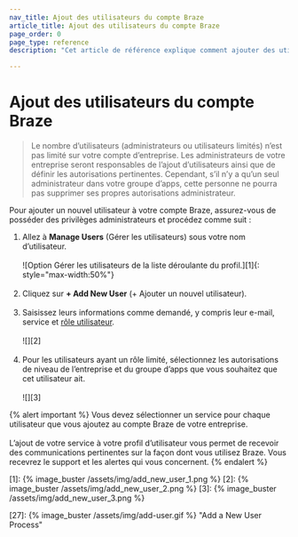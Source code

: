 ```yaml
---
nav_title: Ajout des utilisateurs du compte Braze
article_title: Ajout des utilisateurs du compte Braze
page_order: 0
page_type: reference
description: "Cet article de référence explique comment ajouter des utilisateurs à votre compte d’entreprise."

---
```


# Ajout des utilisateurs du compte Braze

> Le nombre d’utilisateurs (administrateurs ou utilisateurs limités) n’est pas limité sur votre compte d’entreprise. Les administrateurs de votre entreprise seront responsables de l’ajout d’utilisateurs ainsi que de définir les autorisations pertinentes. Cependant, s’il n’y a qu’un seul administrateur dans votre groupe d’apps, cette personne ne pourra pas supprimer ses propres autorisations administrateur.

Pour ajouter un nouvel utilisateur à votre compte Braze, assurez-vous de posséder des privilèges administrateurs et procédez comme suit :

1. Allez à **Manage Users** (Gérer les utilisateurs) sous votre nom d’utilisateur.<br><br>![Option Gérer les utilisateurs de la liste déroulante du profil.][1]{: style="max-width:50%"}<br><br>
2. Cliquez sur **+ Add New User** (+ Ajouter un nouvel utilisateur).<br><br>
3. Saisissez leurs informations comme demandé, y compris leur e-mail, service et [rôle utilisateur]({{site.baseurl}}/user_guide/administrative/manage_your_braze_users/user_permissions/#editing-user-permissions).<br><br>![][2]<br><br>
4. Pour les utilisateurs ayant un rôle limité, sélectionnez les autorisations de niveau de l’entreprise et du groupe d’apps que vous souhaitez que cet utilisateur ait.<br><br>![][3]

{% alert important %}
Vous devez sélectionner un service pour chaque utilisateur que vous ajoutez au compte Braze de votre entreprise. <br><br>L’ajout de votre service à votre profil d’utilisateur vous permet de recevoir des communications pertinentes sur la façon dont vous utilisez Braze. Vous recevrez le support et les alertes qui vous concernent.
{% endalert %}

[1]: {% image_buster /assets/img/add_new_user_1.png %}
[2]: {% image_buster /assets/img/add_new_user_2.png %}
[3]: {% image_buster /assets/img/add_new_user_3.png %}

[27]: {% image_buster /assets/img/add-user.gif %} "Add a New User Process"
